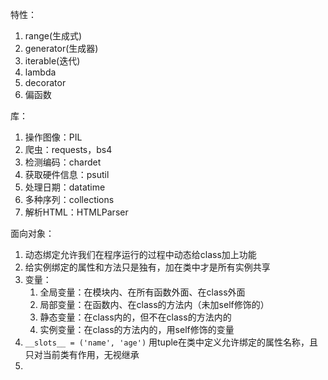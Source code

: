 特性：

1. range(生成式)
2. generator(生成器)
3. iterable(迭代)
4. lambda
5. decorator
6. 偏函数

库：

1. 操作图像：PIL
2. 爬虫：requests，bs4
3. 检测编码：chardet
4. 获取硬件信息：psutil
5. 处理日期：datatime
6. 多种序列：collections
7. 解析HTML：HTMLParser

面向对象：

1. 动态绑定允许我们在程序运行的过程中动态给class加上功能
2. 给实例绑定的属性和方法只是独有，加在类中才是所有实例共享
3. 变量：
   1. 全局变量：在模块内、在所有函数外面、在class外面
   2. 局部变量：在函数内、在class的方法内（未加self修饰的）
   3. 静态变量：在class内的，但不在class的方法内的
   4. 实例变量：在class的方法内的，用self修饰的变量
4. `__slots__ = ('name', 'age')` 用tuple在类中定义允许绑定的属性名称，且只对当前类有作用，无视继承
5. 